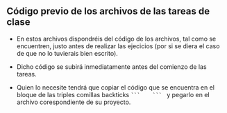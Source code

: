 ## Código previo de los archivos de las tareas de clase

* En estos archivos dispondréis del código de los archivos, tal como se encuentren, justo antes de realizar las ejecicios (por si se diera el caso de que no lo tuvierais bien escrito).

* Dicho código se subirá inmediatamente antes del comienzo de las tareas.

* Quien lo necesite tendrá que copiar el código que se encuentra en el bloque de las triples comillas backticks  `` ```    ```  `` y pegarlo en el archivo corespondiente de su proyecto.
